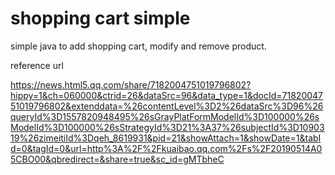 # shopping cart simple

simple java to add shopping cart, modify and remove product.



reference url 

<https://news.html5.qq.com/share/7182004751019796802?hippy=1&ch=060000&ctrid=26&dataSrc=96&data_type=1&docId=7182004751019796802&extenddata=%26contentLevel%3D2%26dataSrc%3D96%26queryId%3D1557820948495%26sGrayPlatFormModelId%3D100000%26sModelId%3D100000%26sStrategyId%3D21%3A37%26subjectId%3D1090319%26zimeitiId%3Dqeh_8619931&pid=21&showAttach=1&showDate=1&tabId=0&tagId=0&url=http%3A%2F%2Fkuaibao.qq.com%2Fs%2F20190514A05CBO00&qbredirect=&share=true&sc_id=gMTbheC>